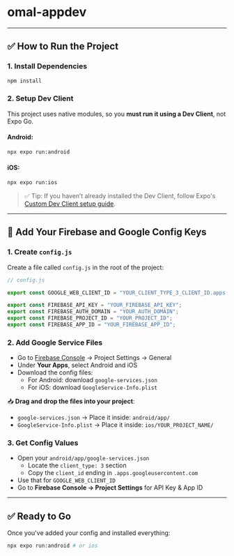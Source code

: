# omal-appdev

---

## ✅ How to Run the Project

### 1. Install Dependencies
```bash
npm install
```

### 2. Setup Dev Client
This project uses native modules, so you **must run it using a Dev Client**, not Expo Go.

#### Android:
```bash
npx expo run:android
```

#### iOS:
```bash
npx expo run:ios
```

> ✅ Tip: If you haven’t already installed the Dev Client, follow Expo's [Custom Dev Client setup guide](https://docs.expo.dev/development/building-development-clients/).

---

## 🔐 Add Your Firebase and Google Config Keys

### 1. Create `config.js`
Create a file called `config.js` in the root of the project:

```js
// config.js

export const GOOGLE_WEB_CLIENT_ID = "YOUR_CLIENT_TYPE_3_CLIENT_ID.apps.googleusercontent.com";

export const FIREBASE_API_KEY = "YOUR_FIREBASE_API_KEY";
export const FIREBASE_AUTH_DOMAIN = "YOUR_AUTH_DOMAIN";
export const FIREBASE_PROJECT_ID = "YOUR_PROJECT_ID";
export const FIREBASE_APP_ID = "YOUR_FIREBASE_APP_ID";
```

### 2. Add Google Service Files
- Go to [Firebase Console](https://console.firebase.google.com/) → Project Settings → General
- Under **Your Apps**, select Android and iOS
- Download the config files:
  - For Android: download `google-services.json`
  - For iOS: download `GoogleService-Info.plist`

📥 **Drag and drop the files into your project**:
- `google-services.json` → Place it inside: `android/app/`
- `GoogleService-Info.plist` → Place it inside: `ios/YOUR_PROJECT_NAME/`

### 3. Get Config Values
- Open your `android/app/google-services.json`
  - Locate the `client_type: 3` section
  - Copy the `client_id` ending in `.apps.googleusercontent.com`
- Use that for `GOOGLE_WEB_CLIENT_ID`
- Go to **Firebase Console → Project Settings** for API Key & App ID

---

## ✅ Ready to Go
Once you've added your config and installed everything:

```bash
npx expo run:android # or ios
```